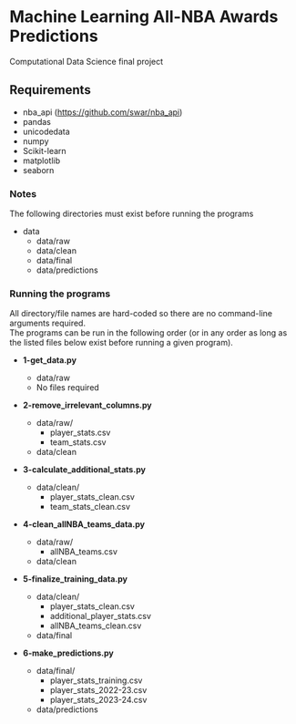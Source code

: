 # Machine Learning All-NBA Awards Predictions
Computational Data Science final project

## Requirements
- nba_api (https://github.com/swar/nba_api)
- pandas
- unicodedata
- numpy
- Scikit-learn
- matplotlib
- seaborn

### Notes
The following directories must exist before running the programs
- data
  - data/raw
  - data/clean
  - data/final
  - data/predictions

### Running the programs
All directory/file names are hard-coded so there are no command-line arguments required.\
The programs can be run in the following order (or in any order as long as the listed files below exist before running a given program).
- **1-get_data.py**
  - data/raw
  - No files required

- **2-remove_irrelevant_columns.py**
  - data/raw/
    - player_stats.csv
    - team_stats.csv
  - data/clean

- **3-calculate_additional_stats.py**
  - data/clean/
    - player_stats_clean.csv
    - team_stats_clean.csv
 
- **4-clean_allNBA_teams_data.py**
  - data/raw/
    - allNBA_teams.csv
  - data/clean
 
- **5-finalize_training_data.py**
  - data/clean/
    - player_stats_clean.csv
    - additional_player_stats.csv
    - allNBA_teams_clean.csv
  - data/final
 
- **6-make_predictions.py**
  - data/final/
    - player_stats_training.csv
    - player_stats_2022-23.csv
    - player_stats_2023-24.csv
  - data/predictions
